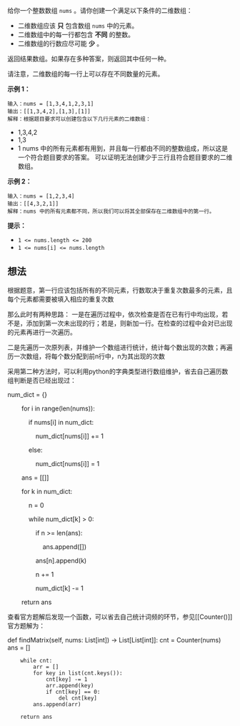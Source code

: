 给你一个整数数组 `nums` 。请你创建一个满足以下条件的二维数组：

- 二维数组应该 **只** 包含数组 `nums` 中的元素。
- 二维数组中的每一行都包含 **不同** 的整数。
- 二维数组的行数应尽可能 **少** 。

返回结果数组。如果存在多种答案，则返回其中任何一种。

请注意，二维数组的每一行上可以存在不同数量的元素。

**示例 1：**

	输入：nums = [1,3,4,1,2,3,1]
	输出：[[1,3,4,2],[1,3],[1]]
	解释：根据题目要求可以创建包含以下几行元素的二维数组：
- 1,3,4,2
- 1,3
- 1
	nums 中的所有元素都有用到，并且每一行都由不同的整数组成，所以这是一个符合题目要求的答案。
	可以证明无法创建少于三行且符合题目要求的二维数组。

**示例 2：**

	输入：nums = [1,2,3,4]
	输出：[[4,3,2,1]]
	解释：nums 中的所有元素都不同，所以我们可以将其全部保存在二维数组中的第一行。

**提示：**

- `1 <= nums.length <= 200`
- `1 <= nums[i] <= nums.length`

## 想法

根据题意，第一行应该包括所有的不同元素，行数取决于重复次数最多的元素，且每个元素都需要被填入相应的重复次数

那么此时有两种思路：
一是在遍历过程中，依次检查是否在已有行中均出现，若不是，添加到第一次未出现的行；若是，则新加一行。在检查的过程中会对已出现的元素再进行一次遍历。

二是先遍历一次原列表，并维护一个数组进行统计，统计每个数出现的次数；再遍历一次数组，将每个数分配到前n行中，n为其出现的次数

采用第二种方法时，可以利用python的字典类型进行数组维护，省去自己遍历数组判断是否已经出现过：

num_dict = {}

        for i in range(len(nums)):

            if nums[i] in num_dict:

                num_dict[nums[i]] += 1

            else:

                num_dict[nums[i]] = 1

        ans = [[]]

        for k in num_dict:

            n = 0

            while num_dict[k] > 0:

                if n >= len(ans):

                    ans.append([])

                ans[n].append(k)

                n += 1

                num_dict[k] -= 1

        return ans

查看官方题解后发现一个函数，可以省去自己统计词频的环节，参见[[Counter()]]
官方题解为：

def findMatrix(self, nums: List[int]) -> List[List[int]]:
        cnt = Counter(nums)
        ans = []
        
        while cnt:
            arr = []
            for key in list(cnt.keys()):
                cnt[key] -= 1
                arr.append(key)
                if cnt[key] == 0:
                    del cnt[key]
            ans.append(arr)
        
        return ans
